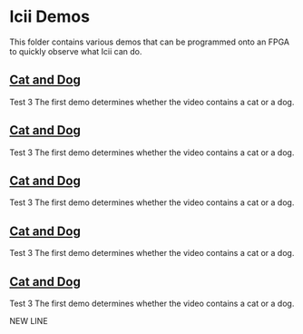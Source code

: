 # Icii Demos

This folder contains various demos that can be programmed onto an FPGA to quickly observe what Icii can do. 

## [Cat and Dog](https://github.com/SuperMB/IciiDemos/tree/main/3-%20AI%20Demos/Cat%20and%20Dog)
Test 3
The first demo determines whether the video contains a cat or a dog.


## [Cat and Dog](https://github.com/SuperMB/IciiDemos/tree/main/3-%20AI%20Demos/Cat%20and%20Dog)
Test 3
The first demo determines whether the video contains a cat or a dog.


## [Cat and Dog](https://github.com/SuperMB/IciiDemos/tree/main/3-%20AI%20Demos/Cat%20and%20Dog)
Test 3
The first demo determines whether the video contains a cat or a dog.


## [Cat and Dog](https://github.com/SuperMB/IciiDemos/tree/main/3-%20AI%20Demos/Cat%20and%20Dog)
Test 3
The first demo determines whether the video contains a cat or a dog.


## [Cat and Dog](https://github.com/SuperMB/IciiDemos/tree/main/3-%20AI%20Demos/Cat%20and%20Dog)
Test 3
The first demo determines whether the video contains a cat or a dog.


NEW LINE